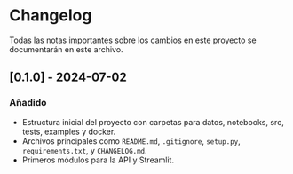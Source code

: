 # Changelog

Todas las notas importantes sobre los cambios en este proyecto se documentarán en este archivo.

## [0.1.0] - 2024-07-02
### Añadido
- Estructura inicial del proyecto con carpetas para datos, notebooks, src, tests, examples y docker.
- Archivos principales como `README.md`, `.gitignore`, `setup.py`, `requirements.txt`, y `CHANGELOG.md`.
- Primeros módulos para la API y Streamlit.

